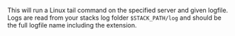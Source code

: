 <!-- usedin: [ _legacy_docker/Toolbelt] - post: -->


This will run a Linux tail command on the specified server and given logfile. Logs are read from your stacks log folder `$STACK_PATH/log` and should be the full logfile name including the extension.

